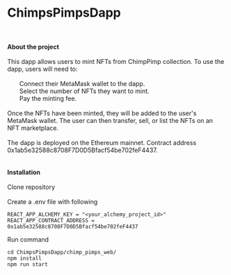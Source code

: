 # ChimpsPimpsDapp
\
\
**About the project**\
\
This dapp allows users to mint NFTs from ChimpPimp collection. To use the dapp, users will need to:\
\
&emsp;&emsp;Connect their MetaMask wallet to the dapp.\
&emsp;&emsp;Select the number of NFTs they want to mint.\
&emsp;&emsp;Pay the minting fee.\
\
Once the NFTs have been minted, they will be added to the user's MetaMask wallet. The user can then transfer, sell, or list the NFTs on an NFT marketplace.\
\
The dapp is deployed on the Ethereum mainnet. Contract address 0x1ab5e32588c8708F7D0D5Bfacf54be702feF4437.\
\
\
**Installation**\
\
Clone repository\
\
Create a .env file with following
```
REACT_APP_ALCHEMY_KEY = "<your_alchemy_project_id>"
REACT_APP_CONTRACT_ADDRESS = 0x1ab5e32588c8708F7D0D5Bfacf54be702feF4437
```
Run command
```
cd ChimpsPimpsDapp/chimp_pimps_web/
npm install
npm run start
```
